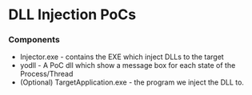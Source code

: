 # DLL Injection PoCs

### Components

- Injector.exe - contains the EXE which inject DLLs to the target
- yodll - A PoC dll which show a message box for each state of the Process/Thread
- (Optional) TargetApplication.exe - the program we inject the DLL to.
